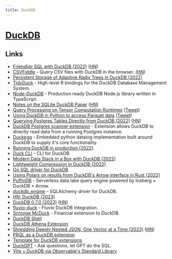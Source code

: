 ```yaml
---
title: DuckDB
---
```


# [DuckDB](https://duckdb.org/)

## Links

- [Friendlier SQL with DuckDB (2022)](https://duckdb.org/2022/05/04/friendlier-sql.html) ([HN](https://news.ycombinator.com/item?id=31355050))
- [CSVFiddle](https://csvfiddle.io/) - Query CSV files with DuckDB in the browser. ([HN](https://news.ycombinator.com/item?id=31946039))
- [Persistent Storage of Adaptive Radix Trees in DuckDB (2022)](https://duckdb.org/2022/07/27/art-storage.html)
- [TidyDuck](https://github.com/krlmlr/tidyduck) - High-level R bindings for the DuckDB Database Management System.
- [Node-DuckDB](https://github.com/deepcrawl/node-duckdb) - Production ready DuckDB Node.js library written in TypeScript.
- [Notes on the SQLite DuckDB Paper](https://simonwillison.net/2022/Sep/1/sqlite-duckdb-paper/) ([HN](https://news.ycombinator.com/item?id=32684424))
- [Query Processing on Tensor Computation Runtimes](https://www.vldb.org/pvldb/vol15/p2811-he.pdf) ([Tweet](https://twitter.com/__AlexMonahan__/status/1566053135390388225))
- [Using DuckDB in Python to access Parquet data](https://til.simonwillison.net/duckdb/parquet) ([Tweet](https://twitter.com/simonw/status/1570968646096420864))
- [Querying Postgres Tables Directly from DuckDB (2022)](https://duckdb.org/2022/09/30/postgres-scanner.html) ([HN](https://news.ycombinator.com/item?id=33035803))
- [DuckDB Postgres scanner extension](https://github.com/duckdblabs/postgres_scanner) - Extension allows DuckDB to directly read data from a running Postgres instance.
- [Duckegg](https://github.com/philzook58/duckegg) - Embedded python datalog implementation built around DuckDB to supply it's core functionality.
- [Running DuckDB in production (2022)](https://twitter.com/bernhardsson/status/1579460027907444738)
- [Duck CLI](https://github.com/dbcli/duckcli) - CLI for DuckDB.
- [Modern Data Stack in a Box with DuckDB (2022)](https://duckdb.org/2022/10/12/modern-data-stack-in-a-box.html)
- [Lightweight Compression in DuckDB (2022)](https://duckdb.org/2022/10/28/lightweight-compression.html)
- [Go SQL driver for DuckDB](https://github.com/marcboeker/go-duckdb)
- [Using Polars on results from DuckDB's Arrow interface in Rust (2022)](https://vikramoberoi.com/using-polars-on-results-from-duckdbs-arrow-interface-in-rust/)
- [PuffinDB](https://github.com/sutoiku/puffin) - Serverless data lake query engine powered by Iceberg × DuckDB × Arrow.
- [duckdb_engine](https://github.com/Mause/duckdb_engine) - SQLAlchemy driver for DuckDB.
- [HN: DuckDB (2023)](https://news.ycombinator.com/item?id=34741195)
- [DuckDB 0.7.0 (2023)](https://duckdb.org/2023/02/13/announcing-duckdb-070.html) ([HN](https://news.ycombinator.com/item?id=34771524))
- [fluvio-duck](https://github.com/infinyon/fluvio-duck) - Fluvio DuckDB Integration.
- [Scrooge McDuck](https://github.com/pdet/Scrooge-McDuck) - Financial extension to DuckDB.
- [DuckDB Shell](https://shell.duckdb.org/)
- [DuckDB Athena Extension](https://github.com/dacort/duckdb-athena-extension)
- [Shredding Deeply Nested JSON, One Vector at a Time (2023)](https://duckdb.org/2023/03/03/json.html) ([HN](https://news.ycombinator.com/item?id=35009612))
- [PRQL as a DuckDB extension](https://github.com/ywelsch/duckdb-prql)
- [Template for DuckDB extensions](https://github.com/duckdb/extension-template)
- [DuckGPT](https://github.com/cube2222/DuckGPT) - Ask questions, let GPT do the SQL.
- [Vite + DuckDB via Observable's Standard Library](https://github.com/hrbrmstr/vite-duckdb)
